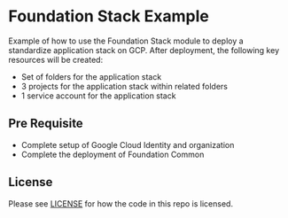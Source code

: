 # Foundation Stack Example

Example of how to use the Foundation Stack module to deploy a standardize application stack on GCP. After deployment, 
the following key resources will be created:

- Set of folders for the application stack
- 3 projects for the application stack within related folders
- 1 service account for the application stack

## Pre Requisite

- Complete setup of Google Cloud Identity and organization
- Complete the deployment of Foundation Common

## License

Please see [LICENSE](https://github.com/neutrino-io/terraform-google-foundation/blob/master/LICENSE) for how the code in
this repo is licensed.